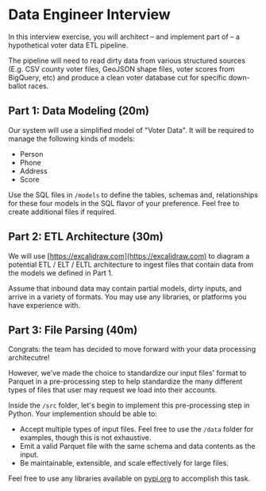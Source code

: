 # Data Engineer Interview

In this interview exercise, you will architect – and implement part of – a hypothetical voter data ETL pipeline.

The pipeline will need to read dirty data from various structured sources (E.g. CSV county voter files, GeoJSON shape files, voter scores from BigQuery, etc) and produce a clean voter database cut for specific down-ballot races.

## Part 1: Data Modeling (20m)

Our system will use a simplified model of "Voter Data". It will be required to manage the following kinds of models:

 - Person
 - Phone
 - Address
 - Score

Use the SQL files in `/models` to define the tables, schemas and, relationships for these four models in the SQL flavor of your preference. Feel free to create additional files if required.

## Part 2: ETL Architecture (30m)

We will use [https://excalidraw.com](https://excalidraw.com) to diagram a potential ETL / ELT / ELTL architecture to ingest files that contain data from the models we defined in Part 1.

Assume that inbound data may contain partial models, dirty inputs, and arrive in a variety of formats. You may use any libraries, or platforms you have experience with.

## Part 3: File Parsing (40m)

Congrats: the team has decided to move forward with your data processing architecutre!

However, we've made the choice to standardize our input files' format to Parquet in a pre-processing step to help standardize the many different types of files that user may request we load into their accounts.

Inside the `/src` folder, let's begin to implement this pre-processing step in Python. Your implemention should be able to:

 - Accept multiple types of input files. Feel free to use the `/data` folder for examples, though this is not exhaustive.
 - Emit a valid Parquet file with the same schema and data contents as the input.
 - Be maintainable, extensible, and scale effectively for large files.

Feel free to use any libraries available on [pypi.org](pypi.org) to accomplish this task.
